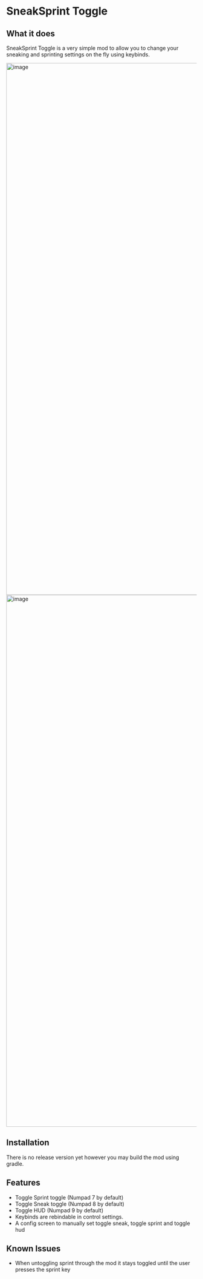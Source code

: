 # SneakSprint Toggle
## What it does
SneakSprint Toggle is a very simple mod to allow you to change your sneaking and sprinting settings on the fly using keybinds.

<img width="2560" height="1404" alt="image" src="https://github.com/user-attachments/assets/1bcae442-43fa-4023-8f6a-06cd0892fe2a" />

<img width="2560" height="1404" alt="image" src="https://github.com/user-attachments/assets/fbd901f3-4b60-4190-a0dd-d19e103d9ac4" />


## Installation
There is no release version yet however you may build the mod using gradle.

## Features
- Toggle Sprint toggle (Numpad 7 by default)
- Toggle Sneak toggle (Numpad 8 by default)
- Toggle HUD (Numpad 9 by default)
- Keybinds are rebindable in control settings.
- A config screen to manually set toggle sneak, toggle sprint and toggle hud

## Known Issues
- When untoggling sprint through the mod it stays toggled until the user presses the sprint key
